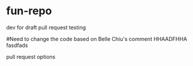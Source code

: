 # fun-repo

dev for draft pull request testing

#Need to change the code based on Belle Chiu's comment
HHAADFHHA
fasdfads

pull request options